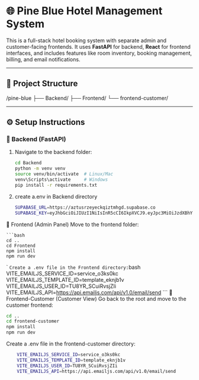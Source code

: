 # 🌐 Pine Blue Hotel Management System

This is a full-stack hotel booking system with separate admin and customer-facing frontends. It uses **FastAPI** for backend, **React** for frontend interfaces, and includes features like room inventory, booking management, billing, and email notifications.

---

## 📁 Project Structure
/pine-blue
├── Backend/
├── Frontend/
└── frontend-customer/


---

## ⚙️ Setup Instructions

### 🔧 Backend (FastAPI)

1. Navigate to the backend folder:
   ```bash
   cd Backend
   python -m venv venv
   source venv/bin/activate  # Linux/Mac
   venv\Scripts\activate     # Windows
   pip install -r requirements.txt
   ```
2. create a.env in Backend directory
    ```bash
    SUPABASE_URL=https://aztusrzeyeckqiztmhgd.supabase.co
    SUPABASE_KEY=eyJhbGciOiJIUzI1NiIsInR5cCI6IkpXVCJ9.eyJpc3MiOiJzdXBhYmFzZSIsInJlZiI6ImF6dHVzcnpleWVja3FpenRtaGdkIiwicm9sZSI6ImFub24iLCJpYXQiOjE3NTE3MTQwMjEsImV4cCI6MjA2NzI5MDAyMX0.Ni-2-hHgcNpqCOv76-75a8gnCePCVFzNbzvhQKRtqmw
    ```
🎨 Frontend (Admin Panel)
Move to the frontend folder:

    ```bash
    cd ..
    cd Frontend
    npm install
    npm run dev
`   ```
Create a .env file in the Frontend directory:
    ```bash
    VITE_EMAILJS_SERVICE_ID=service_o3ks0kc
    VITE_EMAILJS_TEMPLATE_ID=template_eknjb1v
    VITE_EMAILJS_USER_ID=TU8YR_SCuiRvsjZIi
    VITE_EMAILJS_API=https://api.emailjs.com/api/v1.0/email/send
    ```
👥 Frontend-Customer (Customer View)
Go back to the root and move to the customer frontend:
   ```bash
   cd ..
   cd frontend-customer
   npm install
   npm run dev
   ```
Create a .env file in the frontend-customer directory:
```bash
    VITE_EMAILJS_SERVICE_ID=service_o3ks0kc
    VITE_EMAILJS_TEMPLATE_ID=template_eknjb1v
    VITE_EMAILJS_USER_ID=TU8YR_SCuiRvsjZIi
    VITE_EMAILJS_API=https://api.emailjs.com/api/v1.0/email/send
```




    





